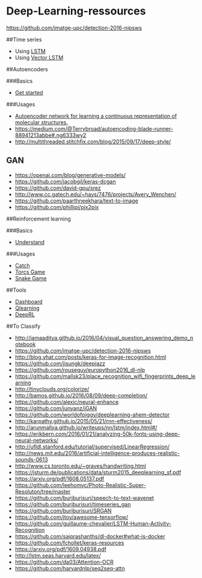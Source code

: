 # Deep-Learning-ressources

https://github.com/imatge-upc/detection-2016-nipsws

##Time series

* Using [LSTM](http://machinelearningmastery.com/time-series-prediction-lstm-recurrent-neural-networks-python-keras/)
* Using [Vector LSTM](http://danielhnyk.cz/predicting-sequences-vectors-keras-using-rnn-lstm/)


##Autoencoders

###Basics
* [Get started](https://blog.keras.io/building-autoencoders-in-keras.html)

###Usages

* [Autoencoder network for learning a continuous representation of molecular structures.](https://github.com/maxhodak/keras-molecules)
* https://medium.com/@Terrybroad/autoencoding-blade-runner-88941213abbe#.ng6333wy2
* http://multithreaded.stitchfix.com/blog/2015/09/17/deep-style/

## GAN

* https://openai.com/blog/generative-models/
* https://github.com/jacobgil/keras-dcgan
* https://github.com/david-gpu/srez
* http://www.cc.gatech.edu/~hays/7476/projects/Avery_Wenchen/
* https://github.com/paarthneekhara/text-to-image
* https://github.com/phillipi/pix2pix


##Reinforcement learning

###Basics
* [Understand](https://www.nervanasys.com/demystifying-deep-reinforcement-learning/)

###Usages
* [Catch](http://edersantana.github.io/articles/keras_rl/)
* [Torcs Game](https://yanpanlau.github.io/2016/10/11/Torcs-Keras.html)
* [Snake Game](https://github.com/bitwise-ben/Snake)

##Tools

* [Dashboard](https://github.com/jakebian/hera)
* [Qlearning](https://github.com/farizrahman4u/qlearning4k)
* [DeepRL](https://github.com/matthiasplappert/keras-rl)

##To Classify

* http://iamaaditya.github.io/2016/04/visual_question_answering_demo_notebook
* https://github.com/imatge-upc/detection-2016-nipsws
* http://blog.yhat.com/posts/keras-for-image-recognition.html
* https://github.com/jisungk/deepjazz
* https://github.com/rouseguy/europython2016_dl-nlp
* https://github.com/mallsk23/place_recognition_wifi_fingerprints_deep_learning
* http://tinyclouds.org/colorize/
* http://bamos.github.io/2016/08/09/deep-completion/
* https://github.com/alexjc/neural-enhance
* https://github.com/junyanz/iGAN
* https://github.com/worldofpiggy/deeplearning-ahem-detector
* http://karpathy.github.io/2015/05/21/rnn-effectiveness/
* http://arunmallya.github.io/writeups/nn/lstm/index.html#/
* https://erikbern.com/2016/01/21/analyzing-50k-fonts-using-deep-neural-networks/
* http://ufldl.stanford.edu/tutorial/supervised/LinearRegression/
*  http://news.mit.edu/2016/artificial-intelligence-produces-realistic-sounds-0613
*  http://www.cs.toronto.edu/~graves/handwriting.html
*  https://jsturm.de/publications/data/sturm2015_deeplearning_sf.pdf
*  https://arxiv.org/pdf/1608.05137.pdf
*  https://github.com/leehomyc/Photo-Realistic-Super-Resoluton/tree/master
*  https://github.com/buriburisuri/speech-to-text-wavenet
*  https://github.com/buriburisuri/timeseries_gan
*  https://github.com/buriburisuri/SRGAN
*  https://github.com/jtoy/awesome-tensorflow/
*  https://github.com/guillaume-chevalier/LSTM-Human-Activity-Recognition
*  https://github.com/saiprashanths/dl-docker#what-is-docker
*  https://github.com/fchollet/keras-resources
*  https://arxiv.org/pdf/1609.04938.pdf
*  http://lstm.seas.harvard.edu/latex/
*  https://github.com/da03/Attention-OCR
*  https://github.com/harvardnlp/seq2seq-attn